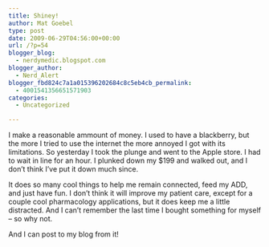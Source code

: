 ```yaml
---
title: Shiney!
author: Mat Goebel
type: post
date: 2009-06-29T04:56:00+00:00
url: /?p=54
blogger_blog:
  - nerdymedic.blogspot.com
blogger_author:
  - Nerd_Alert
blogger_fbd824c7a1a015396202684c8c5eb4cb_permalink:
  - 4001541356651571903
categories:
  - Uncategorized

---
```

I make a reasonable ammount of money. I used to have a blackberry, but the more I tried to use the internet the more annoyed I got with its limitations. So yesterday I took the plunge and went to the Apple store. I had to wait in line for an hour. I plunked down my $199 and walked out, and I don&#8217;t think I&#8217;ve put it down much since.

It does so many cool things to help me remain connected, feed my ADD, and just have fun. I don&#8217;t think it will improve my patient care, except for a couple cool pharmacology applications, but it does keep me a little distracted. And I can&#8217;t remember the last time I bought something for myself &#8211; so why not.

And I can post to my blog from it!

<div class="blogger-post-footer">
  <img alt="" width="1" height="1" />
</div>